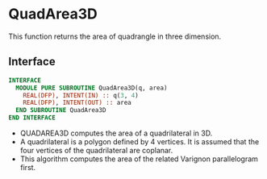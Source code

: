 # QuadArea3D

This function returns the area of quadrangle in three dimension.

## Interface

```fortran
INTERFACE
  MODULE PURE SUBROUTINE QuadArea3D(q, area)
    REAL(DFP), INTENT(IN) :: q(3, 4)
    REAL(DFP), INTENT(OUT) :: area
  END SUBROUTINE QuadArea3D
END INTERFACE
```

- QUADAREA3D computes the area of a quadrilateral in 3D.
- A quadrilateral is a polygon defined by 4 vertices. It is assumed that the four vertices of the quadrilateral are coplanar.
- This algorithm computes the area of the related Varignon parallelogram first.
